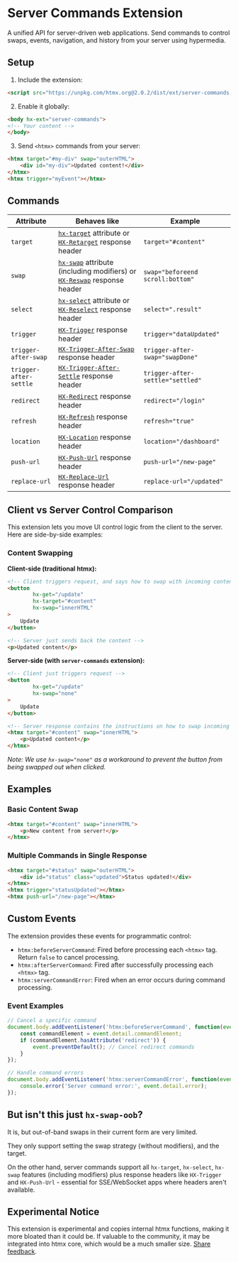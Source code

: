 # Server Commands Extension

A unified API for server-driven web applications. Send commands to control swaps, events, navigation, and history from your server using hypermedia.

## Setup

1. Include the extension:
```html
<script src="https://unpkg.com/htmx.org@2.0.2/dist/ext/server-commands.js"></script>
```

2. Enable it globally:
```html
<body hx-ext="server-commands">
<!-- Your content -->
</body>
```

3. Send `<htmx>` commands from your server:
```html
<htmx target="#my-div" swap="outerHTML">
    <div id="my-div">Updated content!</div>
</htmx>
<htmx trigger="myEvent"></htmx>
```

## Commands

| Attribute              | Behaves like                                                                                                                                                     | Example                          |
|------------------------|------------------------------------------------------------------------------------------------------------------------------------------------------------------|----------------------------------|
| `target`               | [`hx-target`](https://htmx.org/attributes/hx-target/) attribute or [`HX-Retarget`](https://htmx.org/reference/#response_headers) response header                 | `target="#content"`              |
| `swap`                 | [`hx-swap`](https://htmx.org/attributes/hx-swap/) attribute (including modifiers) or [`HX-Reswap`](https://htmx.org/reference/#response_headers) response header | `swap="beforeend scroll:bottom"` |
| `select`               | [`hx-select`](https://htmx.org/attributes/hx-select/) attribute or [`HX-Reselect`](https://htmx.org/reference/#response_headers) response header                 | `select=".result"`               |
| `trigger`              | [`HX-Trigger`](https://htmx.org/headers/hx-trigger/) response header                                                                                             | `trigger="dataUpdated"`          |
| `trigger-after-swap`   | [`HX-Trigger-After-Swap`](https://htmx.org/headers/hx-trigger/) response header                                                                                  | `trigger-after-swap="swapDone"`  |
| `trigger-after-settle` | [`HX-Trigger-After-Settle`](https://htmx.org/headers/hx-trigger/) response header                                                                                | `trigger-after-settle="settled"` |
| `redirect`             | [`HX-Redirect`](https://htmx.org/headers/hx-redirect/) response header                                                                                           | `redirect="/login"`              |
| `refresh`              | [`HX-Refresh`](https://htmx.org/headers/hx-refresh/) response header                                                                                             | `refresh="true"`                 |
| `location`             | [`HX-Location`](https://htmx.org/headers/hx-location/) response header                                                                                           | `location="/dashboard"`          |
| `push-url`             | [`HX-Push-Url`](https://htmx.org/headers/hx-push-url/) response header                                                                                           | `push-url="/new-page"`           |
| `replace-url`          | [`HX-Replace-Url`](https://htmx.org/headers/hx-replace-url/) response header                                                                                     | `replace-url="/updated"`         |

## Client vs Server Control Comparison

This extension lets you move UI control logic from the client to the server. Here are side-by-side examples:

### Content Swapping
**Client-side (traditional htmx):**
```html
<!-- Client triggers request, and says how to swap with incoming content -->
<button
        hx-get="/update"
        hx-target="#content"
        hx-swap="innerHTML"
>
    Update
</button>

<!-- Server just sends back the content -->
<p>Updated content</p>
```

**Server-side (with `server-commands` extension):**
```html
<!-- Client just triggers request -->
<button
        hx-get="/update"
        hx-swap="none"
>
    Update
</button>

<!-- Server response contains the instructions on how to swap incoming content -->
<htmx target="#content" swap="innerHTML">
    <p>Updated content</p>
</htmx>
```

*Note: We use `hx-swap="none"` as a workaround to prevent the button from being swapped out when clicked.*

## Examples

### Basic Content Swap
```html
<htmx target="#content" swap="innerHTML">
    <p>New content from server!</p>
</htmx>
```

### Multiple Commands in Single Response
```html
<htmx target="#status" swap="outerHTML">
    <div id="status" class="updated">Status updated!</div>
</htmx>
<htmx trigger="statusUpdated"></htmx>
<htmx push-url="/new-page"></htmx>
```

## Custom Events

The extension provides these events for programmatic control:

- `htmx:beforeServerCommand`: Fired before processing each `<htmx>` tag. Return `false` to cancel processing.
- `htmx:afterServerCommand`: Fired after successfully processing each `<htmx>` tag.
- `htmx:serverCommandError`: Fired when an error occurs during command processing.

### Event Examples

```javascript
// Cancel a specific command
document.body.addEventListener('htmx:beforeServerCommand', function(event) {
    const commandElement = event.detail.commandElement;
    if (commandElement.hasAttribute('redirect')) {
        event.preventDefault(); // Cancel redirect commands
    }
});

// Handle command errors
document.body.addEventListener('htmx:serverCommandError', function(event) {
    console.error('Server command error:', event.detail.error);
});
```

## But isn't this just `hx-swap-oob`?

It is, but out-of-band swaps in their current form are very limited.

They only support setting the swap strategy (without modifiers), and the target.

On the other hand, server commands support all `hx-target`, `hx-select`, `hx-swap` features (including modifiers) plus response headers like `HX-Trigger` and `HX-Push-Url` - essential for SSE/WebSocket apps where headers aren't available.


## Experimental Notice

This extension is experimental and copies internal htmx functions, making it more bloated than it could be. If valuable to the community, it may be integrated into htmx core, which would be a much smaller size. [Share feedback](https://github.com/bigskysoftware/htmx/discussions).
